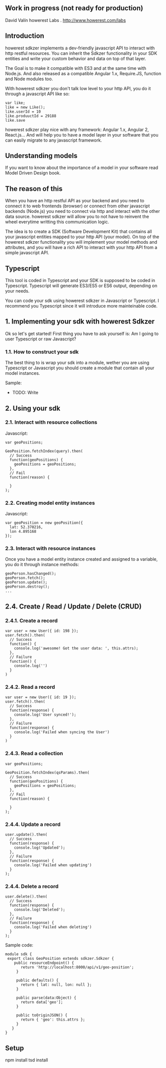 ## Work in progress (not ready for production) ##

David Valín
  howerest Labs . http://www.howerest.com/labs

## Introduction ##
howerest sdkzer implements a dev-friendly javascript API to interact with http restful resources. You can inherit the Sdkzer functionality in your SDK entities and write your custom behavior and data on top of that layer.

The Goal is to make it compatible with ES3 and at the same time with Node.js. And also released as a compatible  Angular 1.x, Require.JS, function and Node modules too.

With howerest sdkzer you don't talk low level to your http API, you do it through a javascript API like so:

```
var like;
like = new Like();
like.userId = 10
like.produuctId = 29188
like.save
```

howerest sdkzer play nice with any framework: Angular 1.x, Angular 2, React.js... And will help you to have a model layer in your software that you can easily migrate to any javascript framework.

## Understanding models ##

If you want to know about the importance of a model in your software read Model Driven Design book.

## The reason of this ##

When you have an http restful API as your backend and you need to connect it to web frontends (browser) or connect from other javascript backends (Node.js) you need to connect via http and interact with the other data source. howerest sdkzer will allow you to not have to reinvent the wheel everytime writting this communication logic.

The idea is to create a SDK (Software Development Kit) that contains all your javascript entities mapped to your http API (your model). On top of the howerest sdkzer functionality you will implement your model methods and attributes, and you will have a rich API to interact with your http API from a simple javascript API.

## Typescript ##

This tool is coded in Typescript and your SDK is supposed to be coded in Typescript. Typescript will generate ES3/ES5 or ES6 output, depending on your needs.

You can code your sdk using howerest sdkzer in Javascript or Typescript. I recommend you Typescript since it will introduce more mainteinable code.

## 1. Implementing your sdk with howerest Sdkzer ##

Ok so let's get started! First thing you have to ask yourself is: Am I going to user Typescript or raw Javascript?

### 1.1. How to construct your sdk ###

The best thing to is wrap your sdk into a module, wether you are using Typescript or Javascript you should create a module that contain all your model instances.

Sample:

* TODO: Write

## 2. Using your sdk

### 2.1. Interact with resource collections ###


Javascript:
```
var geoPositions;

GeoPosition.fetchIndex(query).then(
  // Success
  function(geoPositions) {
    geoPositions = geoPositions;
  },
  // Fail
  function(reason) {

  }
);
```

### 2.2. Creating model entity instances ###

Javascript:
```
var geoPosition = new geoPosition({
  lat: 52.370216,
  lon 4.895168
});

```

### 2.3. Interact with resource instances ###

Once you have a model entity instance created and assigned to a variable, you do it through instance methods:

```
geoPerson.hasChanged();
geoPerson.fetch();
geoPerson.update();
geoPerson.destroy();
...
```

## 2.4. Create / Read / Update / Delete (CRUD) ##

### 2.4.1. Create a record ###
```
var user = new User({ id: 198 });
user.fetch().then(
  // Success
  function() {
    console.log('awesome! Got the user data: ', this.attrs);
  },
  // Failure
  function() {
    console.log('')
  }
)

```
### 2.4.2. Read a record ###
```
var user = new User({ id: 19 });
user.fetch().then(
  // Success
  function(response) {
    console.log('User synced!');
  },
  // Failure
  function(response) {
    console.log('Failed when syncing the User')
  }
)
```

### 2.4.3. Read a collection ###

```
var geoPositions;

GeoPosition.fetchIndex(qsParams).then(
  // Success
  function(geoPositions) {
    geoPositions = geoPositions;
  },
  // Fail
  function(reason) {

  }
);
```


### 2.4.4. Update a record ###
```
user.update().then(
  // Success
  function(response) {
    console.log('Updated');
  },
  // Failure
  function(response) {
    console.log('Failed when updating')
  }
);
```
### 2.4.4. Delete a record ###
```
user.delete().then(
  // Success
  function(response) {
    console.log('Deleted');
  },
  // Failure
  function(response) {
    console.log('Failed when deleting')
  }
);
```

Sample code:

```
module sdk {
 export class GeoPosition extends sdkzer.Sdkzer {
    public resourceEndpoint() {
       return 'http://localhost:8000/api/v1/geo-position';
     }

     public defaults() {
       return { lat: null, lon: null };
     }

     public parse(data:Object) {
       return data['geo'];
     }

     public toOriginJSON() {
       return { 'geo': this.attrs };
     }
   }
}
```

## Setup ##

npm install
tsd install
